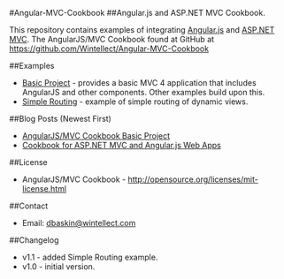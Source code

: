 #Angular-MVC-Cookbook
##Angular.js and ASP.NET MVC Cookbook.

This repository contains examples of integrating [Angular.js](http://angularjs.org/) 
and [ASP.NET MVC](http://www.asp.net/mvc). The AngularJS/MVC Cookbook found at GitHub at
https://github.com/Wintellect/Angular-MVC-Cookbook

##Examples
- [Basic Project](./BasicProject) - provides a basic MVC 4 application that includes AngularJS
and other components. Other examples build upon this.
- [Simple Routing](./SimpleRouting) - example of simple routing of dynamic views.

##Blog Posts (Newest First)
- [AngularJS/MVC Cookbook Basic Project](http://blog.dfbaskin.com/2013/02/cookbook-for-aspnet-mvc-and-angularjs.html)
- [Cookbook for ASP.NET MVC and Angular.js Web Apps](http://blog.dfbaskin.com/2013/02/angularjsmvc-cookbook-basic-project.html)

##License
- AngularJS/MVC Cookbook - http://opensource.org/licenses/mit-license.html

##Contact
- Email: dbaskin@wintellect.com

##Changelog
- v1.1 - added Simple Routing example.
- v1.0 - initial version.
